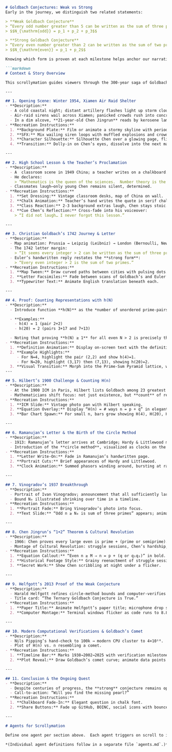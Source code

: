 ````markdown
# Goldbach Conjectures: Weak vs Strong
Early in the journey, we distinguish two related statements:

> **Weak Goldbach Conjecture**  
> “Every odd number greater than 5 can be written as the sum of three primes.”  
> $$N_{\mathrm{odd}} = p_1 + p_2 + p_3$$

> **Strong Goldbach Conjecture**  
> “Every even number greater than 2 can be written as the sum of two primes.”  
> $$N_{\mathrm{even}} = p_1 + p_2$$

Knowing which form is proven at each milestone helps anchor our narrative: the weak conjecture was resolved in 2013 (Helfgott), while the strong conjecture remains open.

```markdown
# Context & Story Overview

This scrollymation guides viewers through the 300‑year saga of Goldbach’s Conjecture.  We interleave dramatic historical vignettes with mathematical visuals.  Below are the narrative beats and instructions for recreating each scene:

---

## 1. Opening Scene: Winter 1954, Xiamen Air Raid Shelter
- **Description:**  
  - A cold coastal night; distant artillery flashes light up storm clouds.  
  - Air‑raid sirens wail across Xiamen; panicked crowds rush into concrete bunkers.  
  - In a dim alcove, **21‑year‑old Chen Jingrun** reads by kerosene lamp, unfazed by the chaos.  
- **Recreation Instructions:**  
  1. **Background Plate:** Film or animate a stormy skyline with periodic muzzle flashes.  
  2. **SFX:** Mix wailing siren loops with muffled explosions and crowd chatter.  
  3. **Character Silhouette:** Silhouette Chen over a glowing page, flicker timed to lamp.  
  4. **Transition:** Dolly‑in on Chen’s eyes, dissolve into the next mathematical graphic.

---

## 2. High School Lesson & the Teacher’s Proclamation
- **Description:**  
  - A  classroom scene in 1949 China; a teacher writes on a chalkboard.  
  - He declares:  
    > “Mathematics is the queen of the sciences.  Number theory is the queen’s crown, and the Goldbach Conjecture is the pearl on the crown.”  
  - Classmates laugh—only young Chen remains silent, determined.  
- **Recreation Instructions:**  
  1. **Set Dressing:** Vintage classroom desks, map of China on wall.  
  2. **Chalk Animation:** Teacher’s hand writes the quote in serif chalk font.  
  3. **Class Reaction:** 2‑3 background extras laugh, Chen stays stoic.  
  4. **Cue Chen’s Reflection:** Cross‑fade into his voiceover:  
    > “I did not laugh… I never forgot this lesson.”

---

## 3. Christian Goldbach’s 1742 Journey & Letter
- **Description:**  
  - Map animation: Prussia → Leipzig (Leibniz) → London (Bernoulli, Newton) → St. Petersburg.  
  - The 1742 letter margin:  
    > “It seems every integer > 2 can be written as the sum of three primes.”  
  - Euler’s handwritten reply restates the **strong form**:  
    > “Every even integer > 2 is the sum of two primes.”
- **Recreation Instructions:**  
  1. **Map Tween:** Draw curved paths between cities with pulsing dots.  
  2. **Letter Facsimiles:** Fade between scans of Goldbach’s and Euler’s manuscripts.  
  3. **Typewriter Text:** Animate English translation beneath each.

---

## 4. Proof: Counting Representations with h(N)
- **Description:**  
  - Introduce function **h(N)** as the *number of unordered prime-pairs* (p, q), with p ≤ q, such that p + q = N. Each representation is counted exactly once.  

  - **Examples:**  
    - h(4) = 1 (pair 2+2)  
    - h(20) = 2 (pairs 3+17 and 7+13)  

  - Noting that proving **h(N) ≥ 1** for all even N > 2 is precisely the Strong Goldbach Conjecture.
- **Recreation Instructions:**  
  1. **Definition Animation:** Display on-screen text with the definition of h(N).  
  2. **Example Highlights:**  
     - For N=4, highlight the pair (2,2) and show h(4)=1.  
     - For N=20, highlight (3,17) then (7,13), showing h(20)=2.  
  3. **Visual Transition:** Morph into the Prime‑Sum Pyramid lattice, where each intersection corresponds to one of the h(N) counts.
---

## 5. Hilbert’s 1900 Challenge & Counting H(n)
- **Description:**  
  - At the 1900 ICM in Paris, Hilbert lists Goldbach among 23 greatest problems.  
  - Mathematicians shift focus: not just existence, but **count** of representations, H(n).  
- **Recreation Instructions:**  
  1. **ICM Slide:** Vintage photo pan with Hilbert speaking.  
  2. **Equation Overlay:** Display “H(n) = # ways n = p + q” in elegant LaTeX chalk font.  
  3. **Bar Chart Spawn:** For small n, bars grow showing H(4), H(20), H(42)…

---

## 6. Ramanujan’s Letter & the Birth of the Circle Method
- **Description:**  
  - 1913: Ramanujan’s letter arrives at Cambridge; Hardy & Littlewood marvel at uncanny results.  
  - Introduction of the **circle method**, visualized as clocks on the complex unit circle.  
- **Recreation Instructions:**  
  1. **Letter Write‑On:** Fade in Ramanujan’s handwritten page.  
  2. **Portrait Cuts:** Brief appearances of Hardy and Littlewood.  
  3. **Clock Animation:** Summed phasors winding around, bursting at rational angles.

---

## 7. Vinogradov’s 1937 Breakthrough
- **Description:**  
  - Portrait of Ivan Vinogradov; announcement that all sufficiently large odd n = p₁+p₂+p₃.  
  - Bound N₀ illustrated shrinking over time in a timeline.  
- **Recreation Instructions:**  
  1. **Portrait Fade:** Bring Vinogradov’s photo into focus.  
  2. **Text Slide:** “Odd n ≥ N₀ is sum of three primes” appears; animate N₀ descending.

---

## 8. Chen Jingrun’s “1+2” Theorem & Cultural Revolution
- **Description:**  
  - 1966: Chen proves every large even is prime + (prime or semiprime).  
  - Montage of Cultural Revolution: struggle sessions, Chen’s hardship, secret lamp‑lit work.  
- **Recreation Instructions:**  
  1. **Equation Callout:** “Even n ≥ M ⇒ n = p + (q or q₁q₂)” in bold.  
  2. **Historical Footage Style:** Grainy reenactment of struggle sessions, screaming crowd.  
  3. **Secret Work:** Show Chen scribbling at night under a flicker.

---

## 9. Helfgott’s 2013 Proof of the Weak Conjecture
- **Description:**  
  - Harald Helfgott refines circle‑method bounds and computer‑verifies up to ~8.8×10³⁰.  
  - Title card: “The Ternary Goldbach Conjecture is True.”  
- **Recreation Instructions:**  
  1. **Paper Title:** Animate Helfgott’s paper title; microphone drop sound.  
  2. **Computer Montage:** Terminal windows flicker as code runs to 8.8×10³⁰.

---

## 10. Modern Computational Verifications & Goldbach’s Comet
- **Description:**  
  - Nils Pipping’s hand‑check to 100k → modern CPU cluster to 4×10¹⁸.  
  - Plot of H(n) vs. n resembling a comet.  
- **Recreation Instructions:**  
  1. **Timeline Bar:** Marks 1938→2002→2025 with verification milestones.  
  2. **Plot Reveal:** Draw Goldbach’s comet curve; animate data points lighting up.

---

## 11. Conclusion & the Ongoing Quest
- **Description:**  
  - Despite centuries of progress, the **strong** conjecture remains open.  
  - Call‑to‑action: “Will you find the missing pearl?”  
- **Recreation Instructions:**  
  1. **Chalkboard Fade‑In:** Elegant question in chalk font.  
  2. **Share Buttons:** Fade up GitHub, BOINC, social icons with bounce.

---

# Agents for Scrollymation

Define one agent per section above.  Each agent triggers on scroll to its section ID, animates the described elements in `onEnter`, and cleans up in `onExit`.

*(Individual agent definitions follow in a separate file `agents.md`.)*
````
